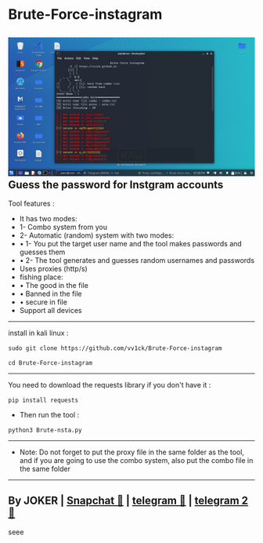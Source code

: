 # Brute-Force-instagram
<img src="/insta.png"></img>
Guess the password for Instgram accounts
- 
Tool features :
- It has two modes:
- 1- Combo system from you
- 2- Automatic (random) system with two modes:
- • 1- You put the target user name and the tool makes passwords and guesses them
- • 2- The tool generates and guesses random usernames and passwords
- Uses proxies (http/s)
- fishing place:
- • The good in the file
- • Banned in the file
- • secure in file
- Support all devices
-----------------------
install in kali linux :
<!--START_SECTION:waka-->
```
sudo git clone https://github.com/vv1ck/Brute-Force-instagram
```
<!--END_SECTION:waka-->
<!--START_SECTION:waka-->
```
cd Brute-Force-instagram
```
<!--END_SECTION:waka-->
-----------------------
You need to download the requests library if you don't have it :
<!--START_SECTION:waka-->
```
pip install requests
```
<!--END_SECTION:waka-->
- Then run the tool :
<!--START_SECTION:waka-->
```
python3 Brute-nsta.py
```
<!--END_SECTION:waka-->
---------------------
- Note: Do not forget to put the proxy file in the same folder as the tool, and if you are going to use the combo system, also put the combo file in the same folder
---------------------
By JOKER | <a class="" href="https://www.snapchat.com/add/jokermr5oos4800?">Snapchat 👻</a> | <a class="" href="http://t.me/vv1ck">telegram 🔷</a> | <a class="" href="http://t.me/TweakPY">telegram 2 🔷</a>
-
seee
